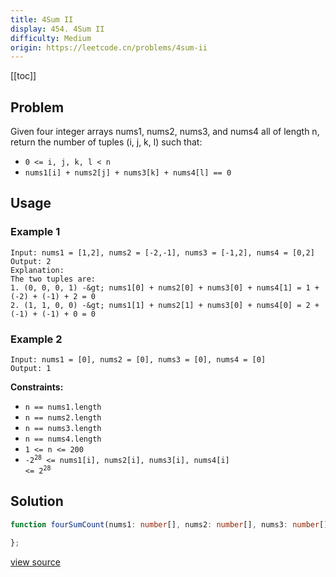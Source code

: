 ```yaml
---
title: 4Sum II
display: 454. 4Sum II
difficulty: Medium
origin: https://leetcode.cn/problems/4sum-ii
---
```


[[toc]]

## Problem

Given four integer arrays nums1, nums2, nums3, and nums4 all of length n, return the number of tuples (i, j, k, l) such that:

- <code>0 &lt;= i, j, k, l &lt; n</code>
- <code>nums1[i] + nums2[j] + nums3[k] + nums4[l] == 0</code>

## Usage

### Example 1

```
Input: nums1 = [1,2], nums2 = [-2,-1], nums3 = [-1,2], nums4 = [0,2]
Output: 2
Explanation:
The two tuples are:
1. (0, 0, 0, 1) -&gt; nums1[0] + nums2[0] + nums3[0] + nums4[1] = 1 + (-2) + (-1) + 2 = 0
2. (1, 1, 0, 0) -&gt; nums1[1] + nums2[1] + nums3[0] + nums4[0] = 2 + (-1) + (-1) + 0 = 0
```

### Example 2

```
Input: nums1 = [0], nums2 = [0], nums3 = [0], nums4 = [0]
Output: 1
```


**Constraints:**

- <code>n == nums1.length</code>
- <code>n == nums2.length</code>
- <code>n == nums3.length</code>
- <code>n == nums4.length</code>
- <code>1 &lt;= n &lt;= 200</code>
- <code>-2<sup>28</sup> &lt;= nums1[i], nums2[i], nums3[i], nums4[i] &lt;= 2<sup>28</sup></code>


## Solution

```ts
function fourSumCount(nums1: number[], nums2: number[], nums3: number[], nums4: number[]): number {

};
```

[view source](https://leetcode.cn/problems/4sum-ii)
